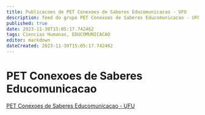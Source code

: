 ```yaml
---
title: Publicacoes de PET Conexoes de Saberes Educomunicacao - UFU 
description: feed do grupo PET Conexoes de Saberes Educomunicacao - UFU
published: true
date: 2023-11-30T15:05:17.742462
tags: Ciencias Humanas, EDUCOMUNICACAO
editor: markdown
dateCreated: 2023-11-30T15:05:17.742462
---
```


# PET Conexoes de Saberes Educomunicacao
[PET Conexoes de Saberes Educomunicacao - UFU](/grupo/212PETConexoesdeSaberesEducomunicacaoUFU)